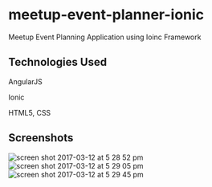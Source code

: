 # meetup-event-planner-ionic
Meetup Event Planning Application using Ioinc Framework

## Technologies Used

AngularJS

Ionic

HTML5, CSS

## Screenshots

![screen shot 2017-03-12 at 5 28 52 pm](https://cloud.githubusercontent.com/assets/25160251/23836339/fbb85906-074c-11e7-922d-481f01c7cb07.png)
![screen shot 2017-03-12 at 5 29 05 pm](https://cloud.githubusercontent.com/assets/25160251/23836340/008f1d20-074d-11e7-8607-2817355cce8e.png)
![screen shot 2017-03-12 at 5 29 45 pm](https://cloud.githubusercontent.com/assets/25160251/23836341/029dca8a-074d-11e7-8596-9413ca43bf43.png)
